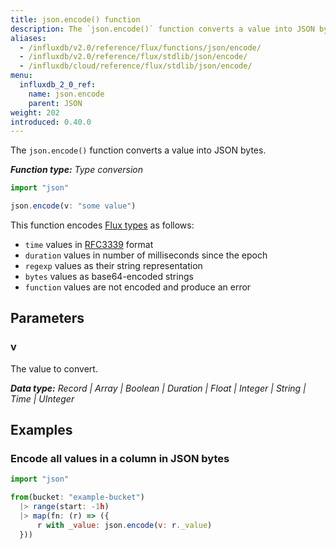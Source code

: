 ```yaml
---
title: json.encode() function
description: The `json.encode()` function converts a value into JSON bytes.
aliases:
  - /influxdb/v2.0/reference/flux/functions/json/encode/
  - /influxdb/v2.0/reference/flux/stdlib/json/encode/
  - /influxdb/cloud/reference/flux/stdlib/json/encode/
menu:
  influxdb_2_0_ref:
    name: json.encode
    parent: JSON
weight: 202
introduced: 0.40.0
---
```


The `json.encode()` function converts a value into JSON bytes.

_**Function type:** Type conversion_

```js
import "json"

json.encode(v: "some value")
```

This function encodes [Flux types](/influxdb/v2.0/reference/flux/language/types/) as follows:

- `time` values in [RFC3339](/influxdb/v2.0/reference/glossary/#rfc3339-timestamp) format
- `duration` values in number of milliseconds since the epoch
- `regexp` values as their string representation
- `bytes` values as base64-encoded strings
- `function` values are not encoded and produce an error

## Parameters

### v
The value to convert.

_**Data type:** Record | Array | Boolean | Duration | Float | Integer | String | Time | UInteger_

## Examples

### Encode all values in a column in JSON bytes
```js
import "json"

from(bucket: "example-bucket")
  |> range(start: -1h)
  |> map(fn: (r) => ({
      r with _value: json.encode(v: r._value)
  }))
```
